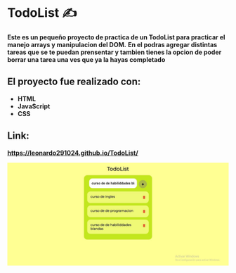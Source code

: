 # TodoList ✍

**Este es un pequeño proyecto de practica de un TodoList para practicar el manejo arrays y manipulacion del DOM.**
**En el podras agregar distintas tareas que se te puedan prensentar y tambien tienes la opcion de poder borrar una tarea una ves que ya la hayas completado**

## El proyecto fue realizado con: 
- **HTML**
- **JavaScript**
- **CSS**

## Link:
**https://leonardo291024.github.io/TodoList/**

![](./images/todoListjpg.jpg)
